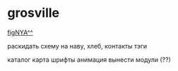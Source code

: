 # grosville

[figNYA^^](https://www.figma.com/design/s6q82mmeovemscYE424QI7/Grosville-(Copy)?node-id=480-940&p=f&t=JtgWfqacaPLfWrLw-0)


раскидать схему на наву, хлеб, контакты
тэги

каталог карта
шрифты
анимация
вынести модули (??)